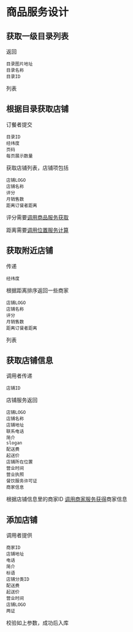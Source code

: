 # 商品服务设计

## 获取一级目录列表

返回

```
目录图片地址
目录名称
目录ID
```

列表

## 根据目录获取店铺

订餐者提交

```
目录ID
经纬度
页码
每页展示数量
```

获取店铺列表，店铺项包括

```
店铺LOGO
店铺名称
评分
月销售数
距离订餐者距离
```

评分需要[调用商品服务获取](./商品服务设计.md#获取店铺评分)

距离需要[调用位置服务计算](./位置服务设计.md#批量计算店铺距订餐者距离)

## 获取附近店铺

传递

```
经纬度
```

根据距离排序返回一些商家

```
店铺LOGO
店铺名称
评分
月销售数
距离订餐者距离
```

列表


## 获取店铺信息

调用者传递

```
店铺ID
```

店铺服务返回

```
店铺LOGO
店铺名称
店铺地址
联系电话
简介
slogan
配送费
起送价
店铺所在位置
营业时间
营业执照
餐饮服务许可证
商家信息
```

根据店铺信息里的商家ID
[调用商家服务获得](./商家服务设计.md#获取商家信息)商家信息

## 添加店铺

调用者提供

```
商家ID
店铺地址
电话
简介
标语
店铺分类ID
配送费
起送价
营业时间
店铺LOGO
两证
```

校验如上参数，成功后入库

